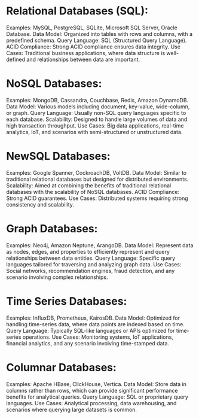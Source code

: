 # Relational Databases (SQL):

Examples: MySQL, PostgreSQL, SQLite, Microsoft SQL Server, Oracle Database.
Data Model: Organized into tables with rows and columns, with a predefined schema.
Query Language: SQL (Structured Query Language).
ACID Compliance: Strong ACID compliance ensures data integrity.
Use Cases: Traditional business applications, where data structure is well-defined and relationships between data are important.


# NoSQL Databases:

Examples: MongoDB, Cassandra, Couchbase, Redis, Amazon DynamoDB.
Data Model: Various models including document, key-value, wide-column, or graph.
Query Language: Usually non-SQL query languages specific to each database.
Scalability: Designed to handle large volumes of data and high transaction throughput.
Use Cases: Big data applications, real-time analytics, IoT, and scenarios with semi-structured or unstructured data.
# NewSQL Databases:

Examples: Google Spanner, CockroachDB, VoltDB.
Data Model: Similar to traditional relational databases but designed for distributed environments.
Scalability: Aimed at combining the benefits of traditional relational databases with the scalability of NoSQL databases.
ACID Compliance: Strong ACID guarantees.
Use Cases: Distributed systems requiring strong consistency and scalability.
# Graph Databases:

Examples: Neo4j, Amazon Neptune, ArangoDB.
Data Model: Represent data as nodes, edges, and properties to efficiently represent and query relationships between data entities.
Query Language: Specific query languages tailored for traversing and analyzing graph data.
Use Cases: Social networks, recommendation engines, fraud detection, and any scenario involving complex relationships.
# Time Series Databases:

Examples: InfluxDB, Prometheus, KairosDB.
Data Model: Optimized for handling time-series data, where data points are indexed based on time.
Query Language: Typically SQL-like languages or APIs optimized for time-series operations.
Use Cases: Monitoring systems, IoT applications, financial analytics, and any scenario involving time-stamped data.
# Columnar Databases:

Examples: Apache HBase, ClickHouse, Vertica.
Data Model: Store data in columns rather than rows, which can provide significant performance benefits for analytical queries.
Query Language: SQL or proprietary query languages.
Use Cases: Analytical processing, data warehousing, and scenarios where querying large datasets is common.